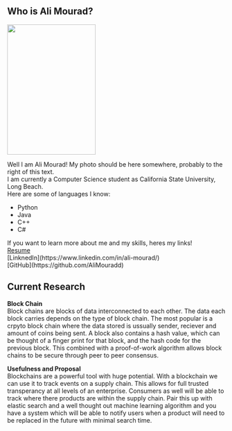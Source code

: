 ## Who is Ali Mourad?
<img src="https://user-images.githubusercontent.com/47038179/131779086-994a39e5-aaab-4be4-944d-32e149be6e28.PNG" height="300" width="204" class="right">

Well I am Ali Mourad! My photo should be here somewhere, probably to the right of this text.   <br>
I am currently a Computer Science student as California State University, Long Beach.   <br>
Here are some of languages I know:   <br>
<ul>
  <li>Python</li>
  <li>Java</li>
  <li>C++</li>
  <li>C#</li>
</ul>
If you want to learn more about me and my skills, heres my links!   <br>
 <a href="https://github.com/AliMouradd/MyProfile/files/7102512/Ali_resume2.pdf">Resume</a>   <br>
 [LinknedIn](https://www.linkedin.com/in/ali-mourad/)   <br>
 [GitHub](https://github.com/AliMouradd)



## Current Research

**Block Chain**   <br>
Block chains are blocks of data interconnected to each other. The data each block carries depends on the type of
block chain. The most popular is a crpyto block chain where the data stored is ussually sender, reciever and amount
of coins being sent. A block also contains a hash value, which can be thought of a finger print for that block, and the
hash code for the previous block. This combined with a proof-of-work algorithm allows block chains to be secure through peer
to peer consensus.

**Usefulness and Proposal**   <br>
Blockchains are a powerful tool with huge potential. With a blockchain we can use it to track events on a supply chain.
This allows for full trusted transperancy at all levels of an enterprise. Consumers as well will be able to track where
there products are within the supply chain. Pair this up with elastic search and a well thought out machine learning algorithm
and you have a system which will be able to notify users when a product will need to be replaced in the future with minimal
search time.
